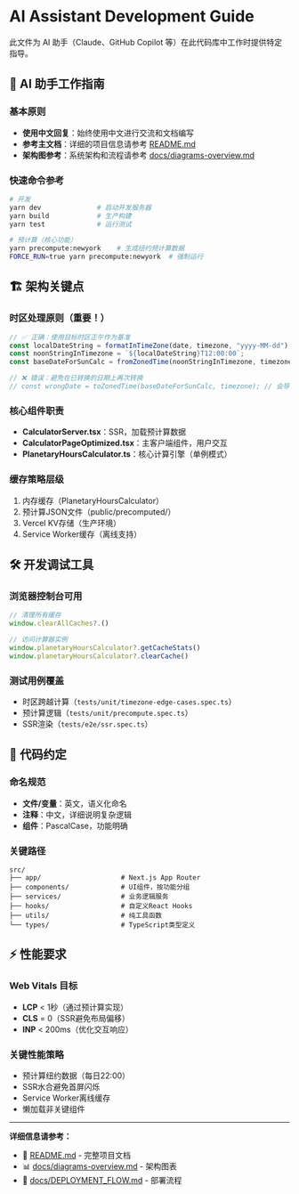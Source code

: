 # AI Assistant Development Guide

此文件为 AI 助手（Claude、GitHub Copilot 等）在此代码库中工作时提供特定指导。

## 🤖 AI 助手工作指南

### 基本原则
- **使用中文回复**：始终使用中文进行交流和文档编写
- **参考主文档**：详细的项目信息请参考 [README.md](./README.md)
- **架构图参考**：系统架构和流程请参考 [docs/diagrams-overview.md](./docs/diagrams-overview.md)

### 快速命令参考
```bash
# 开发
yarn dev              # 启动开发服务器
yarn build            # 生产构建
yarn test             # 运行测试

# 预计算（核心功能）
yarn precompute:newyork    # 生成纽约预计算数据
FORCE_RUN=true yarn precompute:newyork  # 强制运行
```

## 🏗️ 架构关键点

### 时区处理原则（重要！）
```typescript
// ✅ 正确：使用目标时区正午作为基准
const localDateString = formatInTimeZone(date, timezone, "yyyy-MM-dd");
const noonStringInTimezone = `${localDateString}T12:00:00`;
const baseDateForSunCalc = fromZonedTime(noonStringInTimezone, timezone);

// ❌ 错误：避免在已转换的日期上再次转换
// const wrongDate = toZonedTime(baseDateForSunCalc, timezone); // 会导致日期偏移
```

### 核心组件职责
- **CalculatorServer.tsx**：SSR，加载预计算数据
- **CalculatorPageOptimized.tsx**：主客户端组件，用户交互
- **PlanetaryHoursCalculator.ts**：核心计算引擎（单例模式）

### 缓存策略层级
1. 内存缓存（PlanetaryHoursCalculator）
2. 预计算JSON文件（public/precomputed/）
3. Vercel KV存储（生产环境）
4. Service Worker缓存（离线支持）

## 🛠️ 开发调试工具

### 浏览器控制台可用
```javascript
// 清理所有缓存
window.clearAllCaches?.()

// 访问计算器实例
window.planetaryHoursCalculator?.getCacheStats()
window.planetaryHoursCalculator?.clearCache()
```

### 测试用例覆盖
- 时区跨越计算（`tests/unit/timezone-edge-cases.spec.ts`）
- 预计算逻辑（`tests/unit/precompute.spec.ts`）
- SSR渲染（`tests/e2e/ssr.spec.ts`）

## 📝 代码约定

### 命名规范
- **文件/变量**：英文，语义化命名
- **注释**：中文，详细说明复杂逻辑
- **组件**：PascalCase，功能明确

### 关键路径
```
src/
├── app/                    # Next.js App Router
├── components/             # UI组件，按功能分组
├── services/               # 业务逻辑服务
├── hooks/                  # 自定义React Hooks
├── utils/                  # 纯工具函数
└── types/                  # TypeScript类型定义
```

## ⚡ 性能要求

### Web Vitals 目标
- **LCP** < 1秒（通过预计算实现）
- **CLS** = 0（SSR避免布局偏移）
- **INP** < 200ms（优化交互响应）

### 关键性能策略
- 预计算纽约数据（每日22:00）
- SSR水合避免首屏闪烁
- Service Worker离线缓存
- 懒加载非关键组件

---

**详细信息请参考：**
- 📖 [README.md](./README.md) - 完整项目文档
- 📊 [docs/diagrams-overview.md](./docs/diagrams-overview.md) - 架构图表
- 🚀 [docs/DEPLOYMENT_FLOW.md](./docs/DEPLOYMENT_FLOW.md) - 部署流程
